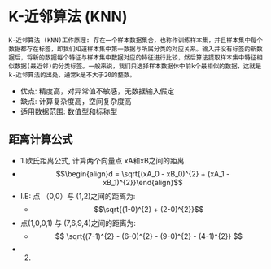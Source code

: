 # K-近邻算法 (KNN)
```
K-近邻算法 (KNN)工作原理: 存在一个样本数据集合，也称作训练样本集，并且样本集中每个数据都存在标签，即我们知道样本集中第一数据与所属分类的对应关系。输入并没有标签的新数据后，将新的数据每个特征与样本集中数据对应的特征进行比较，然后算法提取样本集中特征相似数据(最近邻)的分类标签。一般来说，我们只选择样本数据休中前k个最相似的数据，这就是k-近邻算法的出处，通常k是不大于20的整数。
```
* 优点: 精度高，对异常值不敏感，无数据输入假定
* 缺点: 计算复杂度高，空间复杂度高
* 适用数据范围: 数值型和标称型

## 距离计算公式
* 1.欧氏距离公式, 计算两个向量点 xA和xB之间的距离
 * $$\begin{align}d = \sqrt{(xA_0 - xB_0)^{2} + (xA_1 - xB_1)^{2}}\end{align}$$
 * I.E: 点 （0,0）与 (1,2)之间的距离为:
    * $$\sqrt{(1-0)^{2} + (2-0)^{2}}$$
 * 点(1,0,0,1) 与 (7,6,9,4)之间的距离为:
    * $$ \sqrt{(7-1)^{2} - (6-0)^{2} - (9-0)^{2} - (4-1)^{2}} $$
* 2.

